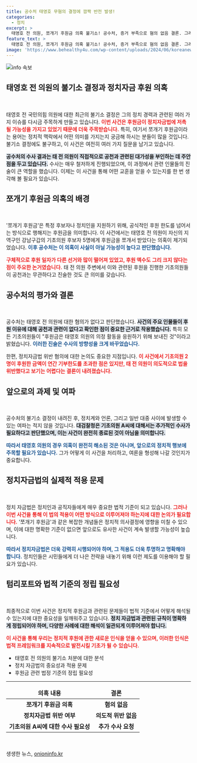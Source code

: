 ```yaml
---
title: 공수처 태영호 무혐의 결정에 깜짝 반전 발생!
categories:
  - 정치
excerpt: >
  태영호 전 의원, 쪼개기 후원금 의혹 불기소! 공수처, 증거 부족으로 혐의 없음 결론. 그러나 일부 후원자에 대한 추가 수사 계획 밝혀져, 이 사태의 진실은 과연 무엇일까? 클릭하여 자세히 알아보세요!
feature_text: >
  태영호 전 의원, 쪼개기 후원금 의혹 불기소! 공수처, 증거 부족으로 혐의 없음 결론. 그러나 일부 후원자에 대한 추가 수사 계획 밝혀져, 이 사태의 진실은 과연 무엇일까? 클릭하여 자세히 알아보세요!
image: 'https://www.behealthy4u.com/wp-content/uploads/2024/06/koreanews.jpg'
---
```


<p><img src="https://www.behealthy4u.com/wp-content/uploads/2024/06/koreanews.jpg" alt="info 속보" /></p>

<h2 data-ke-size="size26">태영호 전 의원의 불기소 결정과 정치자금 후원 의혹</h2>

<p data-ke-size="size16">&nbsp;</p>

<p>태영호 전 국민의힘 의원에 대한 최근의 불기소 결정은 그의 정치 경력과 관련된 여러 가지 이슈를 다시금 주목하게 만들고 있습니다. <b><span style="color: #ee2323;">이번 사건은 후원금이 정치자금법에 저촉될 가능성을 가지고 있었기 때문에 더욱 주목받습니다.</span></b> 특히, 여기서 쪼개기 후원금이라는 용어는 정치적 맥락에서 어떤 의미를 가지는지 궁금해 하시는 분들이 많을 것입니다. 불기소 결정에도 불구하고, 이 사건은 여전히 여러 가지 질문을 남기고 있습니다.</p>

<p><b><span style="background-color: #21538527;">공수처의 수사 결과는 태 전 의원이 직접적으로 공천과 관련된 대가성을 부인하는 데 주안점을 두고 있습니다.</span></b> 수사는 매우 철저하게 진행되었으며, 이 과정에서 관련 인물들의 진술이 큰 역할을 했습니다. 이제는 이 사건을 통해 어떤 교훈을 얻을 수 있는지를 한 번 생각해 볼 필요가 있습니다.</p>

<h2 data-ke-size="size26">쪼개기 후원금 의혹의 배경</h2>

<p data-ke-size="size16">&nbsp;</p>

<p>'쪼개기 후원금'은 특정 후보자나 정치인을 지원하기 위해, 공식적인 후원 한도를 넘어서는 방식으로 행해지는 후원금을 의미합니다. 이 사건에서는 태영호 전 의원이 자신의 지역구인 강남구갑의 기초의원 후보자 5명에게 후원금을 쪼개서 받았다는 의혹이 제기되었습니다. <b><span style="color: #1a5490;">이후 공수처는 이 의혹이 사실이 아닐 가능성이 높다고 판단했습니다.</span></b></p>

<p><b><span style="color: #ee2323;">구체적으로 후원 일자가 다른 선거와 많이 떨어져 있었고, 후원 액수도 그리 크지 않다는 점이 주요한 논거였습니다.</span></b> 태 전 의원 주변에서 이와 관련된 후원을 진행한 기초의원들이 공천과는 무관하다고 진술한 것도 큰 의미를 갖습니다. </p>

<h2 data-ke-size="size26">공수처의 평가와 결론</h2>

<p data-ke-size="size16">&nbsp;</p>

<p>공수처는 태영호 전 의원에 대한 혐의가 없다고 판단했습니다. <b><span style="background-color: #21538527;">사건의 주요 인물들이 후원 이유에 대해 공천과 관련이 없다고 확인한 점이 중요한 근거로 작용했습니다.</span></b> 특히 모든 기초의원들이 "후원금은 태영호 의원의 의정 활동을 응원하기 위해 보내진 것"이라고 밝혔습니다. <b><span style="color: #1a5490;">이러한 진술은 수사의 방향성을 크게 바꾸었습니다.</span></b></p>

<p>한편, 정치자금법 위반 혐의에 대한 논의도 중요한 지점입니다. <b><span style="color: #ee2323;">이 사건에서 기초의원 2명이 후원한 금액이 연간 기부한도를 초과한 점은 있지만, 태 전 의원이 의도적으로 법을 위반했다고 보기는 어렵다는 결론이 내려졌습니다.</span></b></p>

<h2 data-ke-size="size26">앞으로의 과제 및 여파</h2>

<p data-ke-size="size16">&nbsp;</p>

<p>공수처의 불기소 결정이 내려진 후, 정치계와 언론, 그리고 일반 대중 사이에 발생할 수 있는 여파는 적지 않을 것입니다. <b><span style="background-color: #21538527;">대검찰청은 기초의원 A씨에 대해서는 추가적인 수사가 필요하다고 판단했으며, 이는 사건이 완전히 종료된 것이 아님을 의미합니다.</span></b> </p>

<p><b><span style="color: #1a5490;">따라서 태영호 의원의 경우 의혹이 완전히 해소된 것은 아니며, 앞으로의 정치적 행보에 주목할 필요가 있습니다.</span></b> 그가 어떻게 이 사건을 처리하고, 여론을 형성해 나갈 것인지가 중요합니다.</p>

<h2 data-ke-size="size26">정치자금법의 실제적 적용 문제</h2>

<p data-ke-size="size16">&nbsp;</p>

<p>정치 자금법은 정치인과 공직자들에게 매우 중요한 법적 기준이 되고 있습니다. <b><span style="color: #ee2323;">그러나 이번 사건을 통해 이 법의 적용이 어떤 방식으로 이루어져야 하는지에 대한 논의가 필요합니다.</span></b> '쪼개기 후원금'과 같은 복잡한 개념들은 정치적 의사결정에 영향을 미칠 수 있으며, 이에 대한 명확한 기준이 없으면 앞으로도 유사한 사건이 계속 발생할 가능성이 높습니다.</p>

<p><b><span style="color: #1a5490;">따라서 정치자금법은 더욱 강력히 시행되어야 하며, 그 적용도 더욱 투명하고 명확해야 합니다.</span></b> 정치인들은 시민들에게 더 나은 전략을 내놓기 위해 이런 제도를 이용해야 할 필요가 있습니다. </p>

<h2 data-ke-size="size26">텀리포트와 법적 기준의 정립 필요성</h2>

<p data-ke-size="size16">&nbsp;</p>

<p>최종적으로 이번 사건은 정치적 후원금과 관련된 문제들이 법적 기준에서 어떻게 해석될 수 있는지에 대한 중요성을 일깨워주고 있습니다. <b><span style="background-color: #21538527;">정치 자금법과 관련된 규칙이 명확하게 정립되어야 하며, 다양한 사례에 대한 해석이 일관되게 이루어져야 합니다.</span></b> </p>

<p><b><span style="color: #ee2323;">이 사건을 통해 우리는 정치적 후원에 관한 새로운 인식을 얻을 수 있으며, 이러한 인식은 법적 프레임워크를 지속적으로 발전시킬 기초가 될 수 있습니다.</span></b> </p>

<ul>
  <li>태영호 전 의원의 불기소 처분에 대한 분석</li>
  <li>정치 자금법의 중요성과 적용 문제</li>
  <li>후원금 관련 법정 기준의 정립 필요성</li>
</ul>

<hr>

<table>
  <thead>
    <tr>
      <td style="text-align: center; height: 17px;"><b>의혹 내용</b></td>
      <td style="text-align: center; height: 17px;"><b>결론</b></td>
    </tr>
  </thead>
  <tbody>
    <tr>
      <td style="text-align: center; height: 17px;"><b>쪼개기 후원금 의혹</b></td>
      <td style="text-align: center; height: 17px;"><b>혐의 없음</b></td>
    </tr>
    <tr>
      <td style="text-align: center; height: 17px;"><b>정치자금법 위반 여부</b></td>
      <td style="text-align: center; height: 17px;"><b>의도적 위반 없음</b></td>
    </tr>
    <tr>
      <td style="text-align: center; height: 17px;"><b>기초의원 A씨에 대한 수사 필요성</b></td>
      <td style="text-align: center; height: 17px;"><b>추가 수사 요청</b></td>
    </tr>
  </tbody>
</table>

<p data-ke-size="size16">&nbsp;</p>
생생한 뉴스, <a href="https://onioninfo.kr" rel="dofollow">onioninfo.kr</a>


